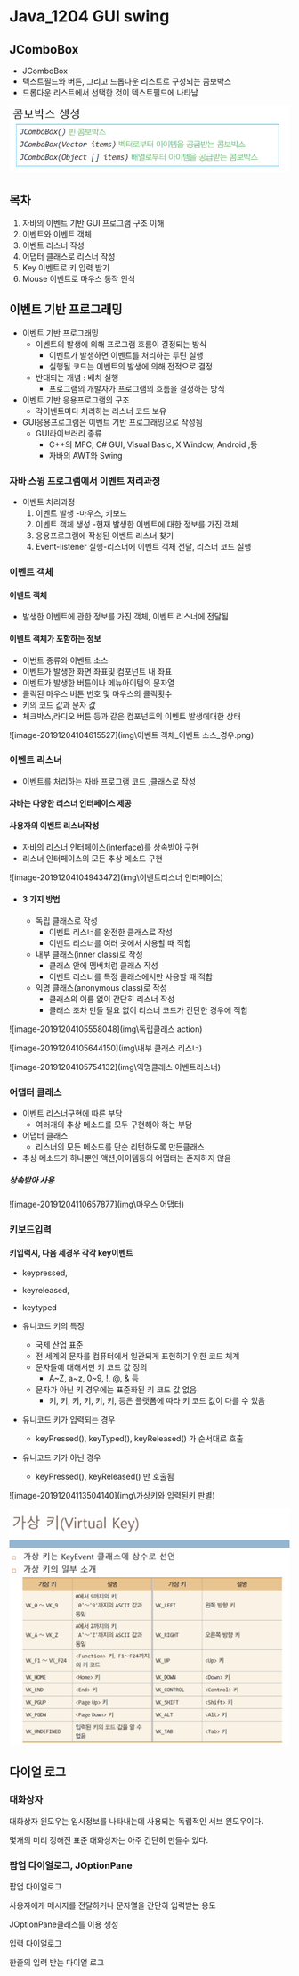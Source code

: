 # Java_1204 GUI swing

## JComboBox

-  JComboBox 
  -  텍스트필드와 버튼, 그리고 드롭다운 리스트로 구성되는 콤보박스 
  -  드롭다운 리스트에서 선택한 것이 텍스트필드에 나타남

![image-20191204103656559](img\Jcombobox_생성자.png)

## 목차

1.  자바의 이벤트 기반 GUI 프로그램 구조 이해 
2. 이벤트와 이벤트 객체
3. 이벤트 리스너 작성 
4. 어댑터 클래스로 리스너 작성 
5. Key 이벤트로 키 입력 받기 
6. Mouse 이벤트로 마우스 동작 인식 



## 이벤트 기반 프로그래밍

- 이벤트 기반 프로그래밍
  - 이벤트의 발생에 의해 프로그램 흐름이 결정되는 방식
    - 이벤트가 발생하면 이벤트를 처리하는 루틴 실행
    - 실행될 코드는 이벤트의 발생에 의해 전적으로 결정
  - 반대되는 개념 : 배치 실행
    - 프로그램의 개발자가 프로그램의 흐름을 결정하는 방식
- 이벤트 기반 응용프로그램의 구조
  - 각이벤트마다 처리하는 리스너 코드 보유
- GUI응용프로그램은 이벤트 기반 프로그래밍으로 작성됨
  - GUI라이브러리 종류
    -  C++의 MFC, C# GUI, Visual Basic, X Window, Android ,등
    - 자바의 AWT와 Swing

### 자바 스윙 프로그램에서 이벤트 처리과정

- 이벤트 처리과정
  1. 이벤트 발생 -마우스, 키보드
  2. 이벤트 객체 생성 -현재 발생한 이벤트에 대한 정보를 가진 객체
  3. 응용프로그램에 작성된 이벤트 리스너 찾기
  4. Event-listener 실행-리스너에 이벤트 객체 전달, 리스너 코드 실행

### 이벤트 객체

#### 이벤트 객체

- 발생한 이벤트에 관한 정보를 가진 객체, 이벤트 리스너에 전달됨

#### 이벤트 객체가 포함하는 정보

- 이번트 종류와 이벤트 소스
- 이벤트가 발생한 화면 좌표및 컴포넌트 내 좌표
- 이벤트가 발생한 버튼이나 메뉴아이템의 문자열
- 클릭된 마우스 버튼 번호 및 마우스의 클릭횟수
- 키의 코드 값과 문자 값
- 체크박스,라디오 버튼 등과  같은 컴포넌트의 이벤트 발생에대한 상태

![image-20191204104615527](img\이벤트 객체_이벤트 소스_경우.png)

### 이벤트 리스너 

- 이벤트를 처리하는 자바 프로그램 코드 ,클래스로 작성

#### 자바는 다양한 리스너 인터페이스 제공

#### 사용자의 이벤트 리스너작성

- 자바의 리스너 인터페이스(interface)를 상속받아 구현
- 리스너 인터페이스의 모든 추상 메소드 구현

![image-20191204104943472](img\이벤트리스너 인터페이스)



- #### 3 가지 방법 

  - 독립 클래스로 작성 
    - 이벤트 리스너를 완전한 클래스로 작성 
    -  이벤트 리스너를 여러 곳에서 사용할 때 적합
  - 내부 클래스(inner class)로 작성 
    -  클래스 안에 멤버처럼 클래스 작성 
    - 이벤트 리스너를 특정 클래스에서만 사용할 때 적합 
  - 익명 클래스(anonymous class)로 작성 
    - 클래스의 이름 없이 간단히 리스너 작성 
    - 클래스 조차 만들 필요 없이 리스너 코드가 간단한 경우에 적합

![image-20191204105558048](img\독립클래스 action)



![image-20191204105644150](img\내부 클래스 리스너)



![image-20191204105754132](img\익명클래스 이벤트리스너)

### 어댑터 클래스 

- 이벤트 리스너구현에 따른 부담
  - 여러개의 추상 메소드를 모두 구현해야 하는 부담
- 어댑터 클래스
  - 리스너의 모든 메소드를 단순 리턴하도록 만든클래스
- 추상 메소드가 하나뿐인 액션,아이템등의 어댑터는 존재하지 않음

##### 상속받아 사용

![image-20191204110657877](img\마우스 어댑터)

### 키보드입력

#### 키입력시, 다음 세경우 각각 key이벤트

- keypressed,
- keyreleased,
- keytyped

- 유니코드 키의 특징 
  -  국제 산업 표준 
  - 전 세계의 문자를 컴퓨터에서 일관되게 표현하기 위한 코드 체계 
  - 문자들에 대해서만 키 코드 값 정의 
    - A~Z, a~z, 0~9, !, @, & 등 
  - 문자가 아닌 키 경우에는 표준화된 키 코드 값 없음
    -  <Function> 키, <Home> 키, <Up> 키,<Delete> 키, <Control> 키, <Shift> 키, <Alt> 등은 플랫폼에 따라 키 코드 값이 다를 수 있음
- 유니코드 키가 입력되는 경우 
  - keyPressed(), keyTyped(), keyReleased() 가 순서대로 호출 
- 유니코드 키가 아닌 경우 
  - keyPressed(), keyReleased() 만 호출됨

![image-20191204113504140](img\가상키와 입력된키 판별)

![image-20191204113516635](img\가상키)



## 다이얼 로그

### 대화상자

대화상자 윈도우는 임시정보를 나타내는데 사용되는 독립적인 서브 윈도우이다.

몇개의 미리 정해진 표준 대화상자는 아주 간단히 만들수 있다.

### 팝업 다이얼로그, JOptionPane

팝업 다이얼로그

사용자에게 메시지를 전달하거나 문자열을 간단히 입력받는 용도

JOptionPane클래스를 이용 생성

입력 다이얼로그

한줄의 입력 받는 다이얼 로그